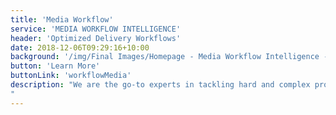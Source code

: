 ```yaml
---
title: 'Media Workflow'
service: 'MEDIA WORKFLOW INTELLIGENCE'
header: 'Optimized Delivery Workflows'
date: 2018-12-06T09:29:16+10:00
background: '/img/Final Images/Homepage - Media Workflow Intelligence -  compressed.jpg'
button: 'Learn More'
buttonLink: 'workflowMedia'
description: "We are the go-to experts in tackling hard and complex problems such as dynamic ad insertion, multi-CDN delivery, and complex failover strategies for mission critical video streaming. We can also help to optimize your workflow with advanced stream packaging, in-workflow automated quality control, and enhanced machine learning insights and transcripts. Our proprietary tools can optimize your existing workflow, enabling seamless end to end experience in media processing, management, and playback.
"
---
```


